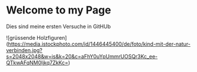 # Welcome to my Page
Dies sind meine ersten Versuche in GitHUb

![grüssende Holzfiguren] (https://media.istockphoto.com/id/1446445400/de/foto/kind-mit-der-natur-verbinden.jpg?s=2048x2048&w=is&k=20&c=aFhY0uYpUmmrUOSQr3Kc_ee-QTkwAFqNM0ljkq7ZkKc=)
